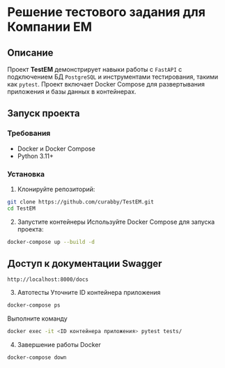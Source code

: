 # Решение тестового задания для Компании EM

## Описание

Проект **TestEM** демонстрирует навыки работы с  `FastAPI`  с подключением БД `PostgreSQL` и инструментами тестирования, такими как `pytest`. Проект включает Docker Compose для развертывания приложения и базы данных в контейнерах.

## Запуск проекта

### Требования
- Docker и Docker Compose
- Python 3.11+

### Установка
1. Клонируйте репозиторий:
```bash
git clone https://github.com/curabby/TestEM.git
cd TestEM
```
2. Запустите контейнеры
Используйте Docker Compose для запуска проекта:
```bash
docker-compose up --build -d
```
## Доступ к документации Swagger
```
http://localhost:8000/docs
```

3. Автотесты
Уточните ID контейнера приложения
```bash
docker-compose ps
```
Выполните команду 
```bash
docker exec -it <ID контейнера приложения> pytest tests/
```
4. Завершение работы Docker
```bash
docker-compose down
```
